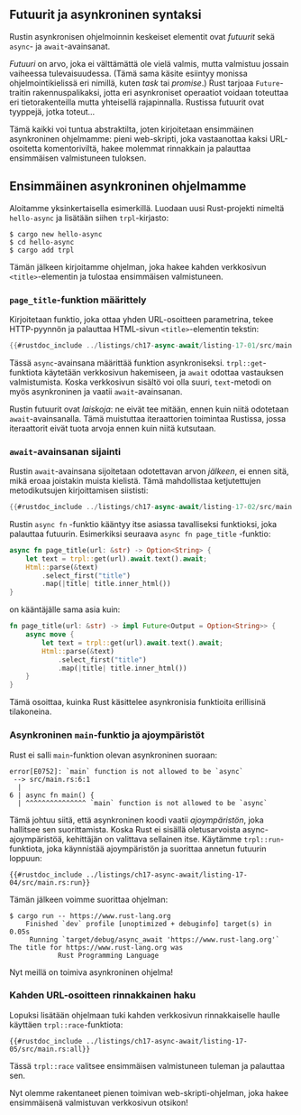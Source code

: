 ## Futuurit ja asynkroninen syntaksi

Rustin asynkronisen ohjelmoinnin keskeiset elementit ovat _futuurit_ sekä `async`- ja `await`-avainsanat.

_Futuuri_ on arvo, joka ei välttämättä ole vielä valmis, mutta valmistuu jossain vaiheessa tulevaisuudessa. (Tämä sama käsite esiintyy monissa ohjelmointikielissä eri nimillä, kuten _task_ tai _promise_.) Rust tarjoaa `Future`-traitin rakennuspalikaksi, jotta eri asynkroniset operaatiot voidaan toteuttaa eri tietorakenteilla mutta yhteisellä rajapinnalla. Rustissa futuurit ovat tyyppejä, jotka toteut...

Tämä kaikki voi tuntua abstraktilta, joten kirjoitetaan ensimmäinen asynkroninen ohjelmamme: pieni web-skripti, joka vastaanottaa kaksi URL-osoitetta komentoriviltä, hakee molemmat rinnakkain ja palauttaa ensimmäisen valmistuneen tuloksen.

## Ensimmäinen asynkroninen ohjelmamme

Aloitamme yksinkertaisella esimerkillä. Luodaan uusi Rust-projekti nimeltä `hello-async` ja lisätään siihen `trpl`-kirjasto:

```console
$ cargo new hello-async
$ cd hello-async
$ cargo add trpl
```

Tämän jälkeen kirjoitamme ohjelman, joka hakee kahden verkkosivun `<title>`-elementin ja tulostaa ensimmäisen valmistuneen.

### `page_title`-funktion määrittely

Kirjoitetaan funktio, joka ottaa yhden URL-osoitteen parametrina, tekee HTTP-pyynnön ja palauttaa HTML-sivun `<title>`-elementin tekstin:

```rust
{{#rustdoc_include ../listings/ch17-async-await/listing-17-01/src/main.rs:all}}
```

Tässä `async`-avainsana määrittää funktion asynkroniseksi. `trpl::get`-funktiota käytetään verkkosivun hakemiseen, ja `await` odottaa vastauksen valmistumista. Koska verkkosivun sisältö voi olla suuri, `text`-metodi on myös asynkroninen ja vaatii `await`-avainsanan.

Rustin futuurit ovat _laiskoja_: ne eivät tee mitään, ennen kuin niitä odotetaan `await`-avainsanalla. Tämä muistuttaa iteraattorien toimintaa Rustissa, jossa iteraattorit eivät tuota arvoja ennen kuin niitä kutsutaan.

### `await`-avainsanan sijainti

Rustin `await`-avainsana sijoitetaan odotettavan arvon _jälkeen_, ei ennen sitä, mikä eroaa joistakin muista kielistä. Tämä mahdollistaa ketjutettujen metodikutsujen kirjoittamisen siististi:

```rust
{{#rustdoc_include ../listings/ch17-async-await/listing-17-02/src/main.rs:chaining}}
```

Rustin `async fn` -funktio kääntyy itse asiassa tavalliseksi funktioksi, joka palauttaa futuurin. Esimerkiksi seuraava `async fn page_title` -funktio:

```rust
async fn page_title(url: &str) -> Option<String> {
    let text = trpl::get(url).await.text().await;
    Html::parse(&text)
        .select_first("title")
        .map(|title| title.inner_html())
}
```

on kääntäjälle sama asia kuin:

```rust
fn page_title(url: &str) -> impl Future<Output = Option<String>> {
    async move {
        let text = trpl::get(url).await.text().await;
        Html::parse(&text)
            .select_first("title")
            .map(|title| title.inner_html())
    }
}
```

Tämä osoittaa, kuinka Rust käsittelee asynkronisia funktioita erillisinä tilakoneina.

### Asynkroninen `main`-funktio ja ajoympäristöt

Rust ei salli `main`-funktion olevan asynkroninen suoraan:

```text
error[E0752]: `main` function is not allowed to be `async`
 --> src/main.rs:6:1
  |
6 | async fn main() {
  | ^^^^^^^^^^^^^^^ `main` function is not allowed to be `async`
```

Tämä johtuu siitä, että asynkroninen koodi vaatii _ajoympäristön_, joka hallitsee sen suorittamista. Koska Rust ei sisällä oletusarvoista async-ajoympäristöä, kehittäjän on valittava sellainen itse. Käytämme `trpl::run`-funktiota, joka käynnistää ajoympäristön ja suorittaa annetun futuurin loppuun:

```rust,should_panic,noplayground
{{#rustdoc_include ../listings/ch17-async-await/listing-17-04/src/main.rs:run}}
```

Tämän jälkeen voimme suorittaa ohjelman:

```console
$ cargo run -- https://www.rust-lang.org
    Finished `dev` profile [unoptimized + debuginfo] target(s) in 0.05s
     Running `target/debug/async_await 'https://www.rust-lang.org'`
The title for https://www.rust-lang.org was
            Rust Programming Language
```

Nyt meillä on toimiva asynkroninen ohjelma!

### Kahden URL-osoitteen rinnakkainen haku

Lopuksi lisätään ohjelmaan tuki kahden verkkosivun rinnakkaiselle haulle käyttäen `trpl::race`-funktiota:

```rust,should_panic,noplayground
{{#rustdoc_include ../listings/ch17-async-await/listing-17-05/src/main.rs:all}}
```

Tässä `trpl::race` valitsee ensimmäisen valmistuneen tuleman ja palauttaa sen.

Nyt olemme rakentaneet pienen toimivan web-skripti-ohjelman, joka hakee ensimmäisenä valmistuvan verkkosivun otsikon!

